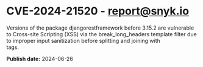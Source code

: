 # CVE-2024-21520 - report@snyk.io

Versions of the package djangorestframework before 3.15.2 are vulnerable to Cross-site Scripting (XSS) via the break_long_headers template filter due to improper input sanitization before splitting and joining with <br> tags.

**Publish date:** 2024-06-26
